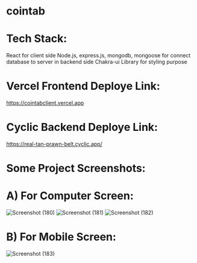 # cointab

# Tech Stack:
React for client side
Node.js, express.js, mongodb, mongoose for connect database to server in backend side
Chakra-ui Library for styling purpose

# Vercel Frontend Deploye Link:
https://cointabclient.vercel.app

# Cyclic Backend Deploye Link: 
https://real-tan-prawn-belt.cyclic.app/

# Some Project Screenshots:

# A) For Computer Screen: 
![Screenshot (180)](https://user-images.githubusercontent.com/104748364/229451131-aec168be-5fa4-4401-97b5-b2585680e6c5.png)
![Screenshot (181)](https://user-images.githubusercontent.com/104748364/229451138-9f9acb43-517e-47c8-9ddf-e3bcc069c336.png)
![Screenshot (182)](https://user-images.githubusercontent.com/104748364/229451146-2c13e160-ceab-468c-bb40-c7c69b870555.png)
# B) For Mobile Screen: 
![Screenshot (183)](https://user-images.githubusercontent.com/104748364/229451154-e64a8c62-b692-4050-894a-4139705dcb1d.png)
